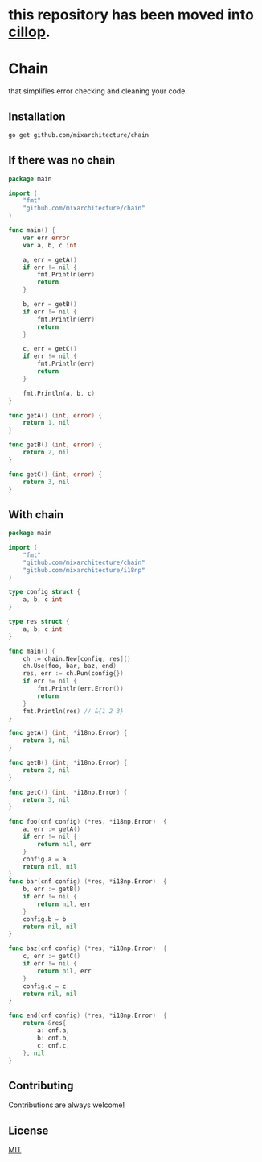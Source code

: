 # this repository has been moved into [cillop](https://github.com/cilloparch/cillop).

# Chain

that simplifies error checking and cleaning your code.

## Installation

```bash
go get github.com/mixarchitecture/chain
```

## If there was no chain

```go
package main

import (
    "fmt"
    "github.com/mixarchitecture/chain"
)

func main() {
    var err error
    var a, b, c int

    a, err = getA()
    if err != nil {
        fmt.Println(err)
        return
    }

    b, err = getB()
    if err != nil {
        fmt.Println(err)
        return
    }

    c, err = getC()
    if err != nil {
        fmt.Println(err)
        return
    }

    fmt.Println(a, b, c)
}

func getA() (int, error) {
    return 1, nil
}

func getB() (int, error) {
    return 2, nil
}

func getC() (int, error) {
    return 3, nil
}
```

## With chain

```go
package main

import (
    "fmt"
    "github.com/mixarchitecture/chain"
    "github.com/mixarchitecture/i18np"
)

type config struct {
    a, b, c int
}

type res struct {
    a, b, c int
}

func main() {
    ch := chain.New[config, res]()
    ch.Use(foo, bar, baz, end)
    res, err := ch.Run(config{})
    if err != nil {
        fmt.Println(err.Error())
        return
    }
    fmt.Println(res) // &{1 2 3}
}

func getA() (int, *i18np.Error) {
    return 1, nil
}

func getB() (int, *i18np.Error) {
    return 2, nil
}

func getC() (int, *i18np.Error) {
    return 3, nil
}

func foo(cnf config) (*res, *i18np.Error)  {
    a, err := getA()
    if err != nil {
        return nil, err
    }
    config.a = a
    return nil, nil
}
func bar(cnf config) (*res, *i18np.Error)  {
    b, err := getB()
    if err != nil {
        return nil, err
    }
    config.b = b
    return nil, nil
}

func baz(cnf config) (*res, *i18np.Error)  {
    c, err := getC()
    if err != nil {
        return nil, err
    }
    config.c = c
    return nil, nil
}

func end(cnf config) (*res, *i18np.Error)  {
    return &res{
        a: cnf.a,
        b: cnf.b,
        c: cnf.c,
    }, nil
}
```

## Contributing

Contributions are always welcome!

## License

[MIT](LICENSE)
